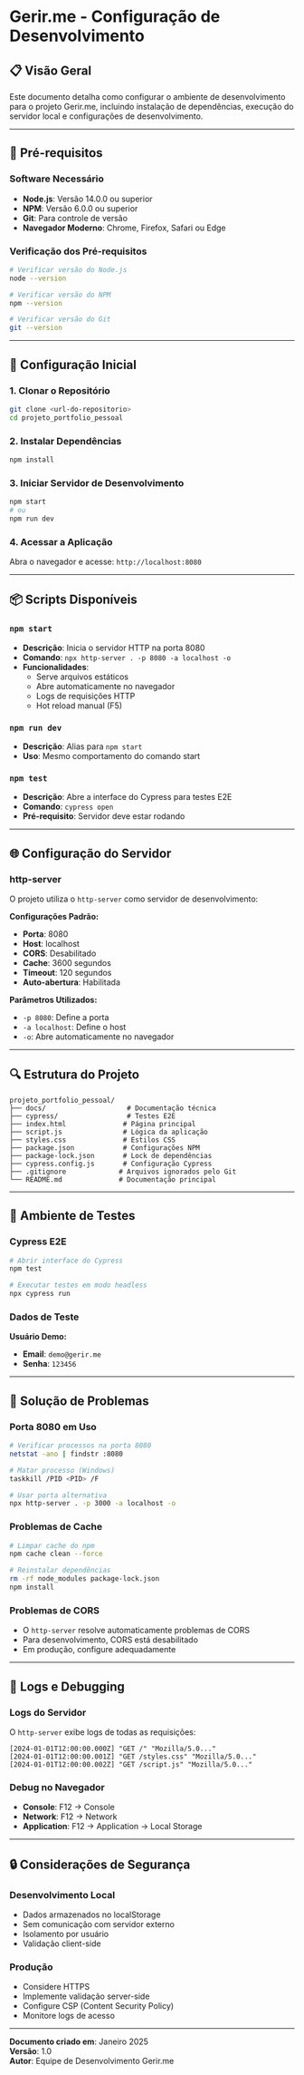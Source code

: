 # Gerir.me - Configuração de Desenvolvimento

## 📋 Visão Geral

Este documento detalha como configurar o ambiente de desenvolvimento para o projeto Gerir.me, incluindo instalação de dependências, execução do servidor local e configurações de desenvolvimento.

---

## 🔧 Pré-requisitos

### Software Necessário
- **Node.js**: Versão 14.0.0 ou superior
- **NPM**: Versão 6.0.0 ou superior
- **Git**: Para controle de versão
- **Navegador Moderno**: Chrome, Firefox, Safari ou Edge

### Verificação dos Pré-requisitos
```bash
# Verificar versão do Node.js
node --version

# Verificar versão do NPM
npm --version

# Verificar versão do Git
git --version
```

---

## 🚀 Configuração Inicial

### 1. Clonar o Repositório
```bash
git clone <url-do-repositorio>
cd projeto_portfolio_pessoal
```

### 2. Instalar Dependências
```bash
npm install
```

### 3. Iniciar Servidor de Desenvolvimento
```bash
npm start
# ou
npm run dev
```

### 4. Acessar a Aplicação
Abra o navegador e acesse: `http://localhost:8080`

---

## 📦 Scripts Disponíveis

### `npm start`
- **Descrição**: Inicia o servidor HTTP na porta 8080
- **Comando**: `npx http-server . -p 8080 -a localhost -o`
- **Funcionalidades**:
  - Serve arquivos estáticos
  - Abre automaticamente no navegador
  - Logs de requisições HTTP
  - Hot reload manual (F5)

### `npm run dev`
- **Descrição**: Alias para `npm start`
- **Uso**: Mesmo comportamento do comando start

### `npm test`
- **Descrição**: Abre a interface do Cypress para testes E2E
- **Comando**: `cypress open`
- **Pré-requisito**: Servidor deve estar rodando

---

## 🌐 Configuração do Servidor

### http-server
O projeto utiliza o `http-server` como servidor de desenvolvimento:

**Configurações Padrão:**
- **Porta**: 8080
- **Host**: localhost
- **CORS**: Desabilitado
- **Cache**: 3600 segundos
- **Timeout**: 120 segundos
- **Auto-abertura**: Habilitada

**Parâmetros Utilizados:**
- `-p 8080`: Define a porta
- `-a localhost`: Define o host
- `-o`: Abre automaticamente no navegador

---

## 🔍 Estrutura do Projeto

```
projeto_portfolio_pessoal/
├── docs/                    # Documentação técnica
├── cypress/                 # Testes E2E
├── index.html              # Página principal
├── script.js               # Lógica da aplicação
├── styles.css              # Estilos CSS
├── package.json            # Configurações NPM
├── package-lock.json       # Lock de dependências
├── cypress.config.js       # Configuração Cypress
├── .gitignore             # Arquivos ignorados pelo Git
└── README.md              # Documentação principal
```

---

## 🧪 Ambiente de Testes

### Cypress E2E
```bash
# Abrir interface do Cypress
npm test

# Executar testes em modo headless
npx cypress run
```

### Dados de Teste
**Usuário Demo:**
- **Email**: `demo@gerir.me`
- **Senha**: `123456`

---

## 🐛 Solução de Problemas

### Porta 8080 em Uso
```bash
# Verificar processos na porta 8080
netstat -ano | findstr :8080

# Matar processo (Windows)
taskkill /PID <PID> /F

# Usar porta alternativa
npx http-server . -p 3000 -a localhost -o
```

### Problemas de Cache
```bash
# Limpar cache do npm
npm cache clean --force

# Reinstalar dependências
rm -rf node_modules package-lock.json
npm install
```

### Problemas de CORS
- O `http-server` resolve automaticamente problemas de CORS
- Para desenvolvimento, CORS está desabilitado
- Em produção, configure adequadamente

---

## 📝 Logs e Debugging

### Logs do Servidor
O `http-server` exibe logs de todas as requisições:
```
[2024-01-01T12:00:00.000Z] "GET /" "Mozilla/5.0..."
[2024-01-01T12:00:00.001Z] "GET /styles.css" "Mozilla/5.0..."
[2024-01-01T12:00:00.002Z] "GET /script.js" "Mozilla/5.0..."
```

### Debug no Navegador
- **Console**: F12 → Console
- **Network**: F12 → Network
- **Application**: F12 → Application → Local Storage

---

## 🔒 Considerações de Segurança

### Desenvolvimento Local
- Dados armazenados no localStorage
- Sem comunicação com servidor externo
- Isolamento por usuário
- Validação client-side

### Produção
- Considere HTTPS
- Implemente validação server-side
- Configure CSP (Content Security Policy)
- Monitore logs de acesso

---

**Documento criado em**: Janeiro 2025  
**Versão**: 1.0  
**Autor**: Equipe de Desenvolvimento Gerir.me